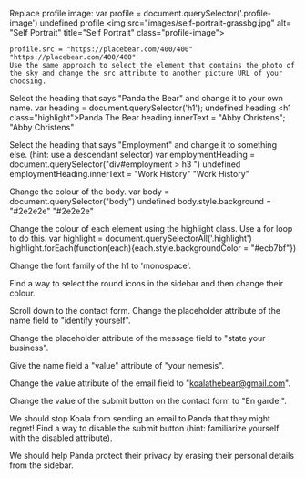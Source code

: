 Replace profile image:
    var profile = document.querySelector('.profile-image')
    undefined
    profile
    <img src=​"images/​self-portrait-grassbg.jpg" alt=​"Self Portrait" title=​"Self Portrait" class=​"profile-image">​

    profile.src = "https://placebear.com/400/400"
    "https://placebear.com/400/400"
    Use the same approach to select the element that contains the photo of the sky and change the src attribute to another picture URL of your choosing.

Select the heading that says "Panda the Bear" and change it to your own name.
    var heading = document.querySelector('h1');
    undefined
    heading
    <h1 class=​"highlight">​Panda The Bear​</h1>​
    heading.innerText = "Abby Christens";
    "Abby Christens"


Select the heading that says "Employment" and change it to something else. (hint: use a descendant selector)
    var employmentHeading = document.querySelector("div#employment > h3 ")
    undefined
    employmentHeading.innerText = "Work History"
    "Work History"


Change the colour of the body.
    var body = document.querySelector("body")
    undefined
    body.style.background = "#2e2e2e"
    "#2e2e2e"

Change the colour of each element using the highlight class. Use a for loop to do this.
    var highlight = document.querySelectorAll('.highlight')
    highlight.forEach(function(each){each.style.backgroundColor = "#ecb7bf"})
    
Change the font family of the h1 to 'monospace'.

Find a way to select the round icons in the sidebar and then change their colour.

Scroll down to the contact form. Change the placeholder attribute of the name field to "identify yourself".

Change the placeholder attribute of the message field to "state your business".

Give the name field a "value" attribute of "your nemesis".

Change the value attribute of the email field to "koalathebear@gmail.com".

Change the value of the submit button on the contact form to "En garde!".

We should stop Koala from sending an email to Panda that they might regret! Find a way to disable the submit button (hint: familiarize yourself with the disabled attribute).

We should help Panda protect their privacy by erasing their personal details from the sidebar.
